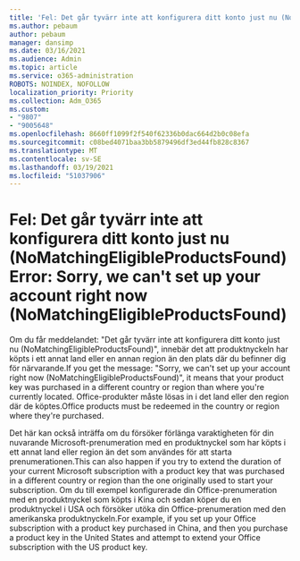```yaml
---
title: 'Fel: Det går tyvärr inte att konfigurera ditt konto just nu (NoMatchingEligibleProductsFound)'
ms.author: pebaum
author: pebaum
manager: dansimp
ms.date: 03/16/2021
ms.audience: Admin
ms.topic: article
ms.service: o365-administration
ROBOTS: NOINDEX, NOFOLLOW
localization_priority: Priority
ms.collection: Adm_O365
ms.custom:
- "9807"
- "9005648"
ms.openlocfilehash: 8660ff1099f2f540f62336b0dac664d2b0c08efa
ms.sourcegitcommit: c08bed4071baa3bb5879496df3ed44fb828c8367
ms.translationtype: MT
ms.contentlocale: sv-SE
ms.lasthandoff: 03/19/2021
ms.locfileid: "51037906"
---
```

# <a name="error-sorry-we-cant-set-up-your-account-right-now-nomatchingeligibleproductsfound"></a><span data-ttu-id="4ec48-102">Fel: Det går tyvärr inte att konfigurera ditt konto just nu (NoMatchingEligibleProductsFound)</span><span class="sxs-lookup"><span data-stu-id="4ec48-102">Error: Sorry, we can't set up your account right now (NoMatchingEligibleProductsFound)</span></span>

<span data-ttu-id="4ec48-103">Om du får meddelandet: "Det går tyvärr inte att konfigurera ditt konto just nu (NoMatchingEligibleProductsFound)", innebär det att produktnyckeln har köpts i ett annat land eller en annan region än den plats där du befinner dig för närvarande.</span><span class="sxs-lookup"><span data-stu-id="4ec48-103">If you get the message: "Sorry, we can't set up your account right now (NoMatchingEligibleProductsFound)", it means that your product key was purchased in a different country or region than where you're currently located.</span></span> <span data-ttu-id="4ec48-104">Office-produkter måste lösas in i det land eller den region där de köptes.</span><span class="sxs-lookup"><span data-stu-id="4ec48-104">Office products must be redeemed in the country or region where they're purchased.</span></span>

<span data-ttu-id="4ec48-105">Det här kan också inträffa om du försöker förlänga varaktigheten för din nuvarande Microsoft-prenumeration med en produktnyckel som har köpts i ett annat land eller region än det som användes för att starta prenumerationen.</span><span class="sxs-lookup"><span data-stu-id="4ec48-105">This can also happen if you try to extend the duration of your current Microsoft subscription with a product key that was purchased in a different country or region than the one originally used to start your subscription.</span></span> <span data-ttu-id="4ec48-106">Om du till exempel konfigurerade din Office-prenumeration med en produktnyckel som köpts i Kina och sedan köper du en produktnyckel i USA och försöker utöka din Office-prenumeration med den amerikanska produktnyckeln.</span><span class="sxs-lookup"><span data-stu-id="4ec48-106">For example, if you set up your Office subscription with a product key purchased in China, and then you purchase a product key in the United States and attempt to extend your Office subscription with the US product key.</span></span>